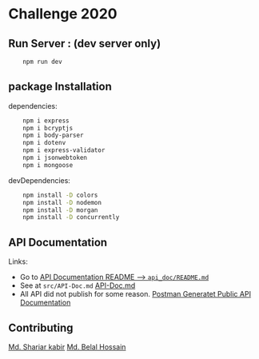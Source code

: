 # Challenge 2020

## Run Server : (dev server only)

```bash
    npm run dev
```

## package Installation

dependencies:

```bash
    npm i express
    npm i bcryptjs
	npm i body-parser
	npm i dotenv
	npm i express-validator
	npm i jsonwebtoken
	npm i mongoose
```

devDependencies:

```bash
	npm install -D colors
	npm install -D nodemon
	npm install -D morgan
	npm install -D concurrently
```

## API Documentation

Links:
- Go to [API Documentation README --> `api_doc/README.md`](api_doc/README.md)
-   See at `src/API-Doc.md` [API-Doc.md](src/API-Doc.md)
-   All API did not publish for some reason. [Postman Generatet Public API Documentation](https://documenter.getpostman.com/view/5663139/SzmY7fpM)

## Contributing

[Md. Shariar kabir](https://github.com/codezerro)
[Md. Belal Hossain](https://github.com/belal-bh)

